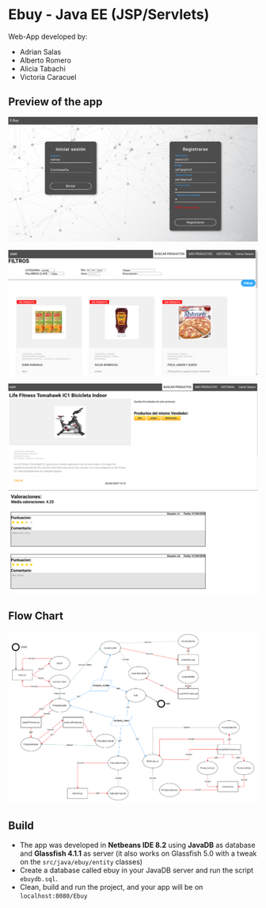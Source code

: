 # Ebuy - Java EE (JSP/Servlets)
Web-App developed by:
* Adrian Salas
* Alberto Romero
* Alicia Tabachi
* Victoria Caracuel

## Preview of the app
![login.PNG](readme_resources/login.PNG)


![productos.PNG](readme_resources/productos.PNG)


![producto.PNG](readme_resources/producto.PNG)


## Flow Chart
![flujoEBUY.png](readme_resources/flujoEBUY.png)

## Build

* The app was developed in **Netbeans IDE 8.2** using **JavaDB** as database and **Glassfish 4.1.1** as server (it also works on Glassfish 5.0 with a tweak on the `src/java/ebuy/entity` classes)
* Create a database called ebuy in your JavaDB server and run the script `ebuydb.sql`.
* Clean, build and run the project, and your app will be on `localhost:8080/Ebuy`
